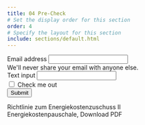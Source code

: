 ```yaml
---
title: 04 Pre-Check
# Set the display order for this section
order: 4
# Specify the layout for this section
include: sections/default.html
---
```


<div class="row">
  <div class="col-lg-8">
  <form>
    <div class="mb-3">
      <label for="exampleInputEmail1" class="form-label">Email address</label>
      <input type="email" class="form-control" id="exampleInputEmail1" aria-describedby="emailHelp">
      <div id="emailHelp" class="form-text">We'll never share your email with anyone else.</div>
    </div>
    <div class="mb-3">
      <label for="exampleInputText1" class="form-label">Text input</label>
      <input type="text" class="form-control" id="exampleInputText1">
    </div>
    <div class="mb-3 form-check">
      <input type="checkbox" class="form-check-input" id="exampleCheck1">
      <label class="form-check-label" for="exampleCheck1">Check me out</label>
    </div>
    <button type="submit" class="btn btn-primary">Submit</button>
  </form>
  </div>
  <div class="col-lg-4">
  Richtlinie zum Energiekostenzuschuss II<br/>
  Energiekostenpauschale, Download PDF
  </div>
</div>
